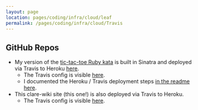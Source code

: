 ```yaml
---
layout: page
location: pages/coding/infra/cloud/leaf
permalink: /pages/coding/infra/cloud/Travis
---
```


## GitHub Repos

- My version of the [tic-tac-toe Ruby kata](https://github.com/claresudbery/tic-tac-toe-kata) is built in Sinatra and deployed via Travis to Heroku [here](https://tic-tac-toe-kata.herokuapp.com/tictactoe).
    - The Travis config is visible [here](https://github.com/claresudbery/tic-tac-toe-kata/blob/master/.travis.yml).
    - I documented the Heroku / Travis deployment steps [in the readme here](https://github.com/claresudbery/tic-tac-toe-kata/blob/master/README.md#deploying-to-heroku-via-travis).
- This clare-wiki site (this one!) is also deployed via Travis to Heroku.
    - The Travis config is visible [here](https://github.com/claresudbery/clare-wiki-ably/blob/master/.travis.yml).

